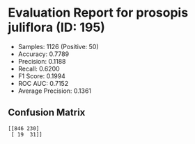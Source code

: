 # Evaluation Report for prosopis juliflora (ID: 195)
- Samples: 1126 (Positive: 50)
- Accuracy: 0.7789
- Precision: 0.1188
- Recall: 0.6200
- F1 Score: 0.1994
- ROC AUC: 0.7152
- Average Precision: 0.1361

## Confusion Matrix
```
[[846 230]
 [ 19  31]]
```